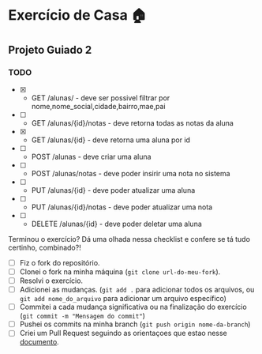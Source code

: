 # Exercício de Casa 🏠 

## Projeto Guiado 2

### TODO

- [x] - GET /alunas/ - deve ser possivel filtrar por nome,nome_social,cidade,bairro,mae,pai
- [ ] - GET /alunas/{id}/notas - deve retorna todas as notas da aluna
- [x] - GET /alunas/{id} - deve retorna uma aluna por id
- [ ] - POST /alunas - deve criar uma aluna
- [ ] - POST /alunas/notas - deve poder insirir uma nota no sistema
- [ ] - PUT /alunas/{id} - deve poder atualizar uma aluna
- [ ] - PUT /alunas/{id}/notas - deve poder atualizar uma nota
- [ ] - DELETE /alunas/{id} - deve poder deletar uma aluna

Terminou o exercício? Dá uma olhada nessa checklist e confere se tá tudo certinho, combinado?!

- [ ] Fiz o fork do repositório.
- [ ] Clonei o fork na minha máquina (`git clone url-do-meu-fork`).
- [ ] Resolvi o exercício.
- [ ] Adicionei as mudanças. (`git add .` para adicionar todos os arquivos, ou `git add nome_do_arquivo` para adicionar um arquivo específico)
- [ ] Commitei a cada mudança significativa ou na finalização do exercício (`git commit -m "Mensagem do commit"`)
- [ ] Pushei os commits na minha branch (`git push origin nome-da-branch`)
- [ ] Criei um Pull Request seguindo as orientaçoes que estao nesse [documento](https://github.com/mflilian/repo-example/blob/main/exercicios/para-sala/instrucoes-pull-request.md).
